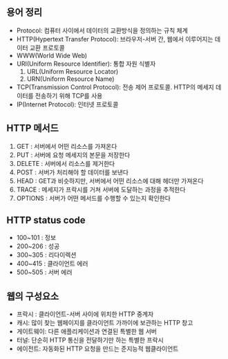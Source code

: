 ## 용어 정리
- Protocol: 컴퓨터 사이에서 데이터의 교환방식을 정의하는 규칙 체계
- HTTP(Hypertext Transfer Protocol): 브라우저-서버 간, 웹에서 이루어지는 데이터 교환 프로토콜
- WWW(World Wide Web)
- URI(Uniform Resource Identifier): 통합 자원 식별자
   1. URL(Uniform Resource Locator)
   2. URN(Uniform Resource Name)
- TCP(Transmission Control Protocol): 전송 제어 프로토콜. HTTP의 메세지 데이터를 전송하기 위해 TCP를 사용
- IP(Internet Protocol): 인터넷 프로토콜

## HTTP 메서드 
1. GET : 서버에서 어떤 리소스를 가져온다
2. PUT : 서버에 요청 메세지의 본문을 저장한다
3. DELETE : 서버에서 리소스를 제거한다
4. POST : 서버가 처리해야 할 데이터를 보낸다
5. HEAD : GET과 비슷하지만, 서버에서 어떤 리소스에 대해 헤더만 가져온다
6. TRACE : 메세지가 프락시를 거쳐 서버에 도달하는 과정을 추적한다
7. OPTIONS : 서버가 어떤 메서드를 수행할 수 있는지 확인한다

## HTTP status code
- 100~101 : 정보
- 200~206 : 성공
- 300~305 : 리다이렉션
- 400~415 : 클라이언트 에러
- 500~505 : 서버 에러

## 웹의 구성요소
- 프락시 : 클라이언트-서버 사이에 위치한 HTTP 중계자
- 캐시: 많이 찾는 웹페이지를 클라이언트 가까이에 보관하는 HTTP 창고
- 게이트웨이: 다른 애플리케이션과 연결된 특별한 웹 서버
- 터널: 단순히 HTTP 통신을 전달하기만 하는 특별한 프락시
- 에이전트: 자동화된 HTTP 요청을 만드는 준지능적 웹클라이언트
